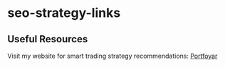 # seo-strategy-links
## Useful Resources
Visit my website for smart trading strategy recommendations: [Portfoyar](https://www.portfoyar.com)
